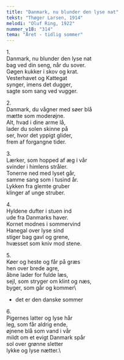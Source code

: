 ```yaml
---
title: "Danmark, nu blunder den lyse nat"
tekst: "Thøger Larsen, 1914"
melodi: "Oluf Ring, 1922"
nummer_v18: "314"
tema: "Året - tidlig sommer"
---
```

1\.\
Danmark, nu blunder den lyse nat\
bag ved din seng, når du sover.\
Gøgen kukker i skov og krat.\
Vesterhavet og Kattegat\
synger, imens det dugger,\
sagte som sang ved vugger.

2\.\
Danmark, du vågner med søer blå\
mætte som moderøjne.\
Alt, hvad i dine arme lå,\
lader du solen skinne på\
ser, hvor det yppigt glider,\
frem af forgangne tider.

3\.\
Lærker, som hopped af æg i vår\
svinder i himlens stråler.\
Tonerne ned med lyset går,\
samme sang som i tusind år.\
Lykken fra glemte gruber\
klinger af unge struber.

4\.\
Hyldene dufter i stuen ind\
ude fra Danmarks haver.\
Kornet modnes i sommervind\
Hanegal over lyse sind\
stiger bag gavl og grene,\
hvæsset som kniv mod stene.

5\.\
Køer og heste og får på græs\
hen over brede agre,\
åbne lader for fulde læs,\
sejl, som stryger om klint og næs,\
byger, som går og kommer\
- det er den danske sommer

6\.\
Pigernes latter og lyse hår\
leg, som får aldrig ende,\
øjnene blå som vand i vår\
mildt om et evigt Danmark spår\
sol over grønne sletter\
lykke og lyse nætter.\
